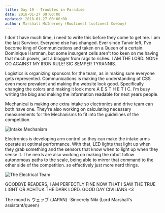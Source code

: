 ```yaml
---
title: Day 19 - Troubles in Paradise
date: 2018-01-27 00:00:00
updated: 2018-01-27 00:00:00
author: Marshall McInerney (Rootinest tootinest Cowboy)
---
```


 I don't have much time, i need to write this before they come to get me. I am the last Survivor. Everyone else has changed. Ever since Tanvir left, I've become king of Communications and taken on a Queen of a certain Dominique Hartman, but some insurgent cells aren't too keen on me having that much power, just a blogger from rags to riches. I AM THE LORD. NONE GO AGAINST MY IRON RULE! SIC SEMPER TYRANNIS.

 Logistics is organizing sponsors for the team, as in making sure everyone gets represented. Communications is making the understanding of CSS even more prevalent and making the website look good. Specifically changing the colors and making it look more A E S T H E T I C. I'm busy writing the blog and making the information readable for next years people.

 Mechanical is making one extra intake so electronics and drive team can both have one. They're also working on calculating necessary measurements for the Mechanisms to fit into the guidelines of the competition.

 ![Intake Mechanism](/images/20180127/intake-mechanism.jpg)

 Electronics is developing arm control so they can make the intake arms operate at optimal performance. With that, LED lights that light up when they grab something and the sensors that know when to light up when they sense it. The nerds are also working on making the robot follow autonomous paths to the scale, being able to mirror that command to the other side of the competition. so effectively just more nerd things.

 ![The Electrical Team](/images/20180127/the-electrical-team.jpg)

 GOODBYE READERS, I AM PERFECTLY FINE NOW THAT I SAW THE TRUE LIGHT OR ACHTUK THE DARK LORD. GOOD DAY CIVILIANS <3

 The mood is ウェッブ (JAPAN) -Sincerely Niki (Lord Marshall's assistant/queen)